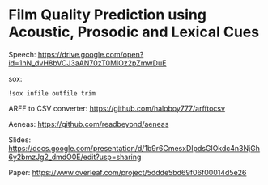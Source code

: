 # Film Quality Prediction using Acoustic, Prosodic and Lexical Cues

Speech: https://drive.google.com/open?id=1nN_dvH8bVCJ3aAN70zT0MlOz2pZmwDuE

sox:

`!sox infile outfile trim`


ARFF to CSV converter: https://github.com/haloboy777/arfftocsv

Aeneas: https://github.com/readbeyond/aeneas

Slides: https://docs.google.com/presentation/d/1b9r6CmesxDIpdsGlOkdc4n3NjGh6y2bmzJg2_dmdO0E/edit?usp=sharing

Paper: https://www.overleaf.com/project/5ddde5bd69f06f00014d5e26
